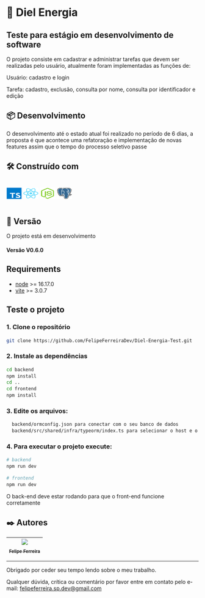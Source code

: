 # :rocket: Diel Energia

## Teste para estágio em desenvolvimento de software

O projeto consiste em cadastrar e administrar tarefas que devem ser realizadas pelo usuário, atualmente foram implementadas as funções de:

Usuário: cadastro e login

Tarefa: cadastro, exclusão, consulta por nome, consulta por identificador e edição

## 📦 Desenvolvimento

O desenvolvimento até o estado atual foi realizado no período de 6 dias, a proposta é que acontece uma refatoração e implementação de novas features assim que o tempo do processo seletivo passe

## 🛠️ Construído com

<div style="display: inline_block"><br>
  <img align="center" alt="Felipe-Ts" height="30" width="40" src="https://raw.githubusercontent.com/devicons/devicon/master/icons/typescript/typescript-plain.svg">
  <img align="center" alt="Felipe-React" height="30" width="40" src="https://raw.githubusercontent.com/devicons/devicon/master/icons/react/react-original.svg">
  <img align="center" alt="Felipe-NodeJs" height="30" width="40" src="https://raw.githubusercontent.com/devicons/devicon/master/icons/nodejs/nodejs-original.svg">
  <img align="center" alt="Felipe-PostgreSQL" height="30" width="40" src="https://raw.githubusercontent.com/devicons/devicon/master/icons/postgresql/postgresql-original.svg">
</div><br>

## 📌 Versão

O projeto está em desenvolvimento

#### Versão V0.6.0

## Requirements

- [node](https://nodejs.org/en/download/) >= 16.17.0
- [vite](https://vitejs.dev/) >= 3.0.7

## Teste o projeto

### 1. Clone o repositório

```bash
git clone https://github.com/FelipeFerreiraDev/Diel-Energia-Test.git
```

### 2. Instale as dependências

```bash
cd backend
npm install
cd ..
cd frontend
npm install
```

### 3. Edite os arquivos: 

```bash
  backend/ormconfig.json para conectar com o seu banco de dados
  backend/src/shared/infra/typeorm/index.ts para selecionar o host e o database
```

### 4. Para executar o projeto execute:

```bash
# backend
npm run dev
```

```bash
# frontend
npm run dev
```

O back-end deve estar rodando para que o front-end funcione corretamente

## ✒️ Autores
| [<img src="https://avatars.githubusercontent.com/u/48157305?v=4" width=115><br><sub>Felipe Ferreira</sub>](https://github.com/FelipeFerreiraDev) |
| :---: 

---
Obrigado por ceder seu tempo lendo sobre o meu trabalho.

Qualquer dúvida, crítica ou comentário por favor entre em contato pelo e-mail:
    felipeferreira.sp.dev@gmail.com
